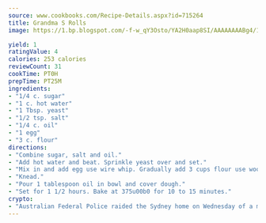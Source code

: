 ```yaml
---
source: www.cookbooks.com/Recipe-Details.aspx?id=715264
title: Grandma S Rolls
image: https://1.bp.blogspot.com/-f-w_qY3Osto/YA2H0aap8SI/AAAAAAAABg4/17myAO5s9b8JksYvWDXpYkaDlcY0g6k_gCLcBGAsYHQ/s296/3.png

yield: 1
ratingValue: 4
calories: 253 calories
reviewCount: 31
cookTime: PT0H
prepTime: PT25M
ingredients:
- "1/4 c. sugar"
- "1 c. hot water"
- "1 Tbsp. yeast"
- "1/2 tsp. salt"
- "1/4 c. oil"
- "1 egg"
- "3 c. flour"
directions:
- "Combine sugar, salt and oil."
- "Add hot water and beat. Sprinkle yeast over and set."
- "Mix in and add egg use wire whip. Gradually add 3 cups flour use wooden spoon."
- "Knead."
- "Pour 1 tablespoon oil in bowl and cover dough."
- "Set for 1 1/2 hours. Bake at 375u00b0 for 10 to 15 minutes."
crypto:
- "Australian Federal Police raided the Sydney home on Wednesday of a man named by Wired magazine as the probable creator of cryptocurrency bitcoin, a Reuters witness said."
---
```

